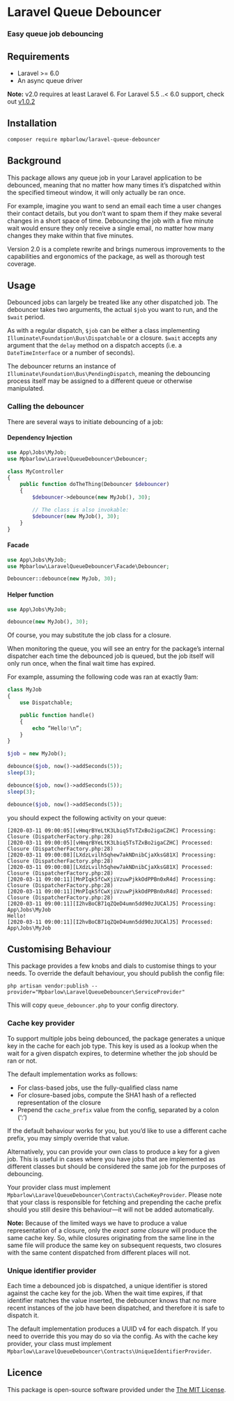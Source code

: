 # Laravel Queue Debouncer
### Easy queue job debouncing

## Requirements
* Laravel >= 6.0
* An async queue driver

**Note:** v2.0 requires at least Laravel 6. For Laravel 5.5 ..< 6.0 support, check out [v1.0.2](https://github.com/mpbarlow/laravel-queue-debouncer/tree/1.0.2)

## Installation
`composer require mpbarlow/laravel-queue-debouncer`

## Background
This package allows any queue job in your Laravel application to be debounced, meaning that no matter how many times it’s dispatched within the specified timeout window, it will only actually be ran once.

For example, imagine you want to send an email each time a user changes their contact details, but you don’t want to spam them if they make several changes in a short space of time. Debouncing the job with a five minute wait would ensure they only receive a single email, no matter how many changes they make within that five minutes.

Version 2.0 is a complete rewrite and brings numerous improvements to the capabilities and ergonomics of the package, as well as thorough test coverage.

## Usage
Debounced jobs can largely be treated like any other dispatched job. The debouncer takes two arguments, the actual `$job` you want to run, and the `$wait` period. 

As with a regular dispatch, `$job` can be either a class implementing `Illuminate\Foundation\Bus\Dispatchable` or a closure. `$wait` accepts any argument that the `delay` method on a dispatch accepts (i.e. a `DateTimeInterface` or a number of seconds). 

The debouncer returns an instance of `Illuminate\Foundation\Bus\PendingDispatch`, meaning the debouncing process itself may be assigned to a different queue or otherwise manipulated.

### Calling the debouncer
There are several ways to initiate debouncing of a job:

#### Dependency Injection
```php
use App\Jobs\MyJob;
use Mpbarlow\LaravelQueueDebouncer\Debouncer;

class MyController
{
    public function doTheThing(Debouncer $debouncer)
    {
        $debouncer->debounce(new MyJob(), 30);

        // The class is also invokable:
        $debouncer(new MyJob(), 30);
    }
}
```

#### Facade
```php
use App\Jobs\MyJob;
use Mpbarlow\LaravelQueueDebouncer\Facade\Debouncer;

Debouncer::debounce(new MyJob, 30);
```

#### Helper function
```php
use App\Jobs\MyJob;

debounce(new MyJob(), 30);
```

Of course, you may substitute the job class for a closure.

When monitoring the queue, you will see an entry for the package’s internal dispatcher each time the debounced job is queued, but the job itself will only run once, when the final wait time has expired. 

For example, assuming the following code was ran at exactly 9am:

```php
class MyJob
{
    use Dispatchable;

    public function handle()
    {
        echo “Hello!\n”;
    }
}

$job = new MyJob();

debounce($job, now()->addSeconds(5));
sleep(3);

debounce($job, now()->addSeconds(5));
sleep(3);

debounce($job, now()->addSeconds(5));
```

you should expect the following activity on your queue:

```
[2020-03-11 09:00:05][vHmqrBYeLtK3Lbiq5TsTZxBo2igaCZHC] Processing: Closure (DispatcherFactory.php:28)
[2020-03-11 09:00:05][vHmqrBYeLtK3Lbiq5TsTZxBo2igaCZHC] Processed:  Closure (DispatcherFactory.php:28)
[2020-03-11 09:00:08][LXdzLvilh5qhew7akNDnibCjaXksG81X] Processing: Closure (DispatcherFactory.php:28)
[2020-03-11 09:00:08][LXdzLvilh5qhew7akNDnibCjaXksG81X] Processed:  Closure (DispatcherFactory.php:28)
[2020-03-11 09:00:11][MnPIqk5fCwXjiVzuwPjkkOdPPBn0xR4d] Processing: Closure (DispatcherFactory.php:28)
[2020-03-11 09:00:11][MnPIqk5fCwXjiVzuwPjkkOdPPBn0xR4d] Processed:  Closure (DispatcherFactory.php:28)
[2020-03-11 09:00:11][I2hvBoCB71qZQeD4umn5dd90zJUCAlJ5] Processing: App\Jobs\MyJob
Hello!
[2020-03-11 09:00:11][I2hvBoCB71qZQeD4umn5dd90zJUCAlJ5] Processed:  App\Jobs\MyJob
```

## Customising Behaviour
This package provides a few knobs and dials to customise things to your needs. To override the default behaviour, you should publish the config file:

```
php artisan vendor:publish --provider="Mpbarlow\LaravelQueueDebouncer\ServiceProvider"
```

This will copy `queue_debouncer.php` to your config directory.

### Cache key provider
To support multiple jobs being debounced, the package generates a unique key in the cache for each job type. This key is used as a lookup when the wait for a given dispatch expires, to determine whether the job should be ran or not.

The default implementation works as follows:
* For class-based jobs, use the fully-qualified class name
* For closure-based jobs, compute the SHA1 hash of a reflected representation of the closure
* Prepend the `cache_prefix` value from the config, separated by a colon (‘:’)

If the default behaviour works for you, but you’d like to use a different cache prefix, you may simply override that value.

Alternatively, you can provide your own class to produce a key for a given job. This is useful in cases where you have jobs that are implemented as different classes but should be considered the same job for the purposes of debouncing.

Your provider class must implement `Mpbarlow\LaravelQueueDebouncer\Contracts\CacheKeyProvider`. Please note that your class is responsible for fetching and prepending the cache prefix should you still desire this behaviour—it will not be added automatically.

**Note:** Because of the limited ways we have to produce a value representation of a closure, only the _exact same closure_ will produce the same cache key. So, while closures originating from the same line in the same file will produce the same key on subsequent requests, two closures with the same content dispatched from different places will not.

### Unique identifier provider
Each time a debounced job is dispatched, a unique identifier is stored against the cache key for the job. When the wait time expires, if that identifier matches the value inserted, the debouncer knows that no more recent instances of the job have been dispatched, and therefore it is safe to dispatch it.

The default implementation produces a UUID v4 for each dispatch. If you need to override this you may do so via the config. As with the cache key provider, your class must implement  `Mpbarlow\LaravelQueueDebouncer\Contracts\UniqueIdentifierProvider`.

## Licence
This package is open-source software provided under the [The MIT License](https://opensource.org/licenses/MIT).
